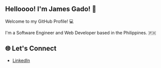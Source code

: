 ## Helloooo! I'm James Gado! 👋

Welcome to my GitHub Profile! 💻

I'm a Software Engineer and Web Developer based in the Philippines. 🇵🇭

## 🌐 Let's Connect
- [LinkedIn](https://www.linkedin.com/in/james-gado-585477247/)
